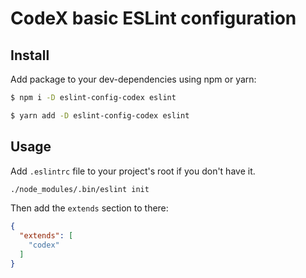 # CodeX basic ESLint configuration

## Install

Add package to your dev-dependencies using npm or yarn:

```bash
$ npm i -D eslint-config-codex eslint

$ yarn add -D eslint-config-codex eslint
```

## Usage

Add `.eslintrc` file to your project's root if you don't have it.

```bash
./node_modules/.bin/eslint init
```

Then add the `extends` section to there:

```json
{
  "extends": [
    "codex"
  ]
}
```

